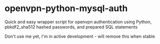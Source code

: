 openvpn-python-mysql-auth
=========================

Quick and easy wrapper script for openvpn authentication using Python, pbkdf2_sha512 hashed passwords, and prepared SQL statements

Don't use me yet, I'm in active development - will remove this when stable
